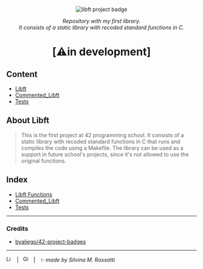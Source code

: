 <p align="center">
<img src="https://github.com/byaliego/42-project-badges/blob/main/badges/libft.png?raw=true" alt="libft project badge" />
</p>

<p align="center"> <i> Repository with my first library. <br /> It consists of a static library with recoded standard functions in C. </i> </p>

<h1 align="center"> [⚠️in development] </h1>

## Content
<p align="center">
  <ul>
    <li> <a href="https://github.com/RossattiSM/Libft/tree/main/libft"> Libft </a> </li>
    <li> <a href=""> Commented_Libft </a> </li>
    <li> <a href=""> Tests </a> </li>
 </ul>
</p>

## About Libft
> This is the first project at 42 programming school. It consists of a static library with recoded standard functions in C that runs and compiles the code using a Makefile. The library can be used as a support in future school's projects, since it's not allowed to use the original functions. 

## Index
<p align="center">
  <ul>
    <li> <a href=""> Libft Functions </a> </li>
    <li> <a href=""> Commented_Libft </a> </li>
    <li> <a href=""> Tests </a> </li>
 </ul>
</p>

<hr>

### Credits
 - <a href="https://github.com/byaliego/42-project-badges"> byaliego/42-project-badges </a>

<hr>
<a href="https://www.linkedin.com/in/rossattism/"><img src="https://skillicons.dev/icons?i=linkedin" alt="Linkedin Logo" style="width: 16px; height: 16px" /></a> &nbsp | &nbsp
<a href="https://github.com/RossattiSM"><img src="https://skillicons.dev/icons?i=github" alt="GitHub logo" style="width: 16px; height: 16px" /></a>  &nbsp | &nbsp <i> ✨ made by Silvina M. Rossatti </i> &nbsp
